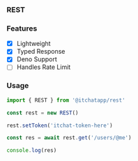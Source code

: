### REST

### Features
- [X] Lightweight
- [X] Typed Response
- [X] Deno Support
- [ ] Handles Rate Limit

### Usage
```ts
import { REST } from '@itchatapp/rest'

const rest = new REST()

rest.setToken('itchat-token-here')

const res = await rest.get('/users/@me')

console.log(res)
```
